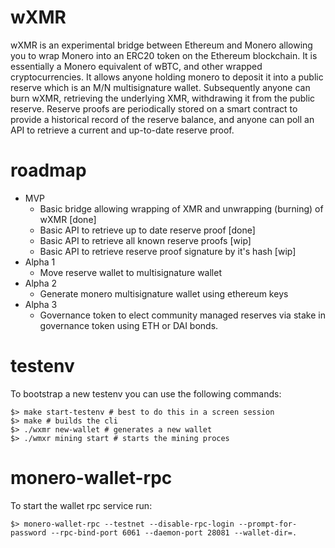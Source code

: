 # wXMR

wXMR is an experimental bridge between Ethereum and Monero allowing you to wrap Monero into an ERC20 token on the Ethereum blockchain. It is essentially a Monero equivalent of wBTC, and other wrapped cryptocurrencies. It allows anyone holding monero to deposit it into a public reserve which is an M/N multisignature wallet. Subsequently anyone can burn wXMR, retrieving the underlying XMR, withdrawing it from the public reserve. Reserve proofs are periodically stored on a smart contract to provide a historical record of the reserve balance, and anyone can poll an API to retrieve a current and up-to-date reserve proof.

# roadmap

* MVP
  * Basic bridge allowing wrapping of XMR and unwrapping (burning) of wXMR [done]
  * Basic API to retrieve up to date reserve proof [done]
  * Basic API to retrieve all known reserve proofs [wip]
  * Basic API to retrieve reserve proof signature by it's hash [wip]
* Alpha 1
  * Move reserve wallet to multisignature wallet
* Alpha 2
  * Generate monero multisignature wallet using ethereum keys
* Alpha 3
  * Governance token to elect community managed reserves via stake in governance token using ETH or DAI bonds.

# testenv

To bootstrap a new testenv you can use the following commands:

```shell
$> make start-testenv # best to do this in a screen session
$> make # builds the cli
$> ./wxmr new-wallet # generates a new wallet
$> ./wmxr mining start # starts the mining proces
```


# monero-wallet-rpc

To start the wallet rpc service run:

```shell
$> monero-wallet-rpc --testnet --disable-rpc-login --prompt-for-password --rpc-bind-port 6061 --daemon-port 28081 --wallet-dir=.
```